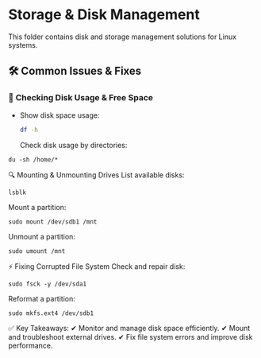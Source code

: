 
# **Storage & Disk Management**  

This folder contains disk and storage management solutions for Linux systems.  

## **🛠 Common Issues & Fixes**  

### 💾 **Checking Disk Usage & Free Space**  
- Show disk space usage:  
  ```bash
  df -h
  ```

  Check disk usage by directories:
```
du -sh /home/*
```
🔍 Mounting & Unmounting Drives
List available disks:
```
lsblk
```
Mount a partition:
```
sudo mount /dev/sdb1 /mnt
```
Unmount a partition:
```
sudo umount /mnt
```
⚡ Fixing Corrupted File System
Check and repair disk:
```
sudo fsck -y /dev/sda1
```
Reformat a partition:
```
sudo mkfs.ext4 /dev/sdb1
```


✅ Key Takeaways:
✔ Monitor and manage disk space efficiently.
✔ Mount and troubleshoot external drives.
✔ Fix file system errors and improve disk performance.

